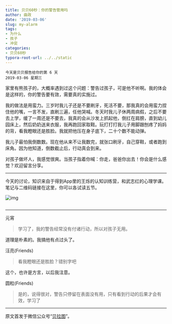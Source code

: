 ```yaml
---
title: 贝贝60秒：你的警告管用吗
author: 曲政
date: '2019-03-06'
slug: my-alarm
tags:
- 为什么
- 孩子
- 冲突
categories:
- 贝贝60秒
typora-root-url: ../../static
---
```


```
今天是贝贝报告给你的第 6 天   
2019-03-06 星期三
```

 

家里有熊孩子的，大概率遇到过这个问题：警告过孩子，可是他不听啊。我的体会是这样的，你的警告要有效，需要真的实施过。

我的做法是用蛮力。三岁时我儿子还是不要刷牙，死活不要，那我真的会用蛮力捏住他的嘴，一言不发，直刷三遍，任他哭喊。冬天时我儿子休两周病假，之后不要去上学，缓了一周还是不要去，我真的会从沙发上抓起他，倒扛在肩膀，直到幼儿园床上，然后奶奶送来衣服，我再跑回家取鞋。玩打打打我儿子用脚跟刨疼了妈妈的背，看我瞪眼还是胜脸。我就把他压在身子底下，二十个数不能动弹。

我儿子最怕我倒数数。现在他从来不让我数完，就张口刷牙，自己穿鞋，或者跑到床角。因为他知道，倒数截止后，行动真会到来。

对孩子做坏人，我感觉很爽。当孩子指着你喊：你走，爸爸你出去！你会是什么感觉？欢迎留言分享。 

------

今天的讨论，知识来自于得到App里的王烁的认知训练营，和武志红的心理学课。笔记与二维码链接在这里，你可以各试读五节。

![img](https://mmbiz.qpic.cn/mmbiz_jpg/5d0nSSGWXJvNpxgibGibLqzO5IcRrtQbQ9Y4Eib6Y40iahOOpgDfPrZDTRZ5wYaAFz0EKqJNiaib8bJtd1u3dveoCNAQ/640?wx_fmt=jpeg&wxfrom=5&wx_lazy=1&wx_co=1)

![img](data:image/gif;base64,iVBORw0KGgoAAAANSUhEUgAAAAEAAAABCAYAAAAfFcSJAAAADUlEQVQImWNgYGBgAAAABQABh6FO1AAAAABJRU5ErkJggg==)

---

元宵

>   学习了，我的警告经常没有付诸行动，所以对孩子无用。

 道理是朴素的。我搞他有点过头了。

汪亮(Friends)

>   看我瞪眼还是胜脸？错别字吧

这个，也许是方言，以后我注意。

圆粒(Friends)

>   是的，说得很对，警告只停留在表面没有用，只有看到行动的后果才会有效，学习了

---

原文首发于微信公众号“[贝拉图](https://mp.weixin.qq.com/s/SdHoQq3dmuZRlMS76db7JQ)”。